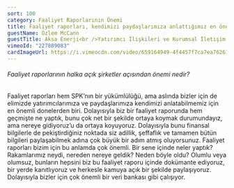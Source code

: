```yaml
---
sort: 100
category: Faaliyet Raporlarının Önemi
title: Faaliyet raporları, kendimizi paydaşlarımıza anlattığımız en önemli dokümanlardan biri.
guestName: Özlem McCann
guestTitle: Aksa Enerji<br />Yatırımcı İlişkileri ve Kurumsal İletişim Eski Direktörü
vimeoId: "227889083"
cardImageUrl: https://i.vimeocdn.com/video/659164949-4f4457f7ca7ea76261e3c4674f514df0c17ec8e6dd1e3d6a49b29118e7e3e0d3-d.jpg?mw=535&mh=301
---
```


###### Faaliyet raporlarının halka açık şirketler açısından önemi nedir?

Faaliyet raporları hem SPK’nın bir yükümlülüğü, ama aslında bizler için de elimizde yatırımcılarımıza ve paydaşlarımıza kendimizi anlatabilmemiz için en önemli donelerden biri. Dolayısıyla biz bir faaliyet raporunda hem geçmişte ne yaptık, bunu çok net bir şekilde ortaya koymak durumundayız, ama nereye gidiyoruz’u da ortaya koyuyoruz. Dolayısıyla bunu finansal bilgilerle de pekiştirdiğiniz noktada siz adillik, şeffaflık ve tamamen bütün bilgileri paylaşabilmek adına çok büyük bir adım atmış oluyorsunuz. Faaliyet raporları bizim için bu anlamda çok önemli. Bir sene içinde neler yaptık? Rakamlarımız neydi, nereden nereye geldik? Neden böyle oldu? Olumlu veya olumsuz, bunların hepsini biz bu faaliyet raporu içinde dokümante ediyoruz, bir yerde kanıtlıyoruz ve herkesle kamuya açık bir şekilde paylaşıyoruz. Dolayısıyla bizler için çok önemli bir veri bankası gibi çalışıyor.
